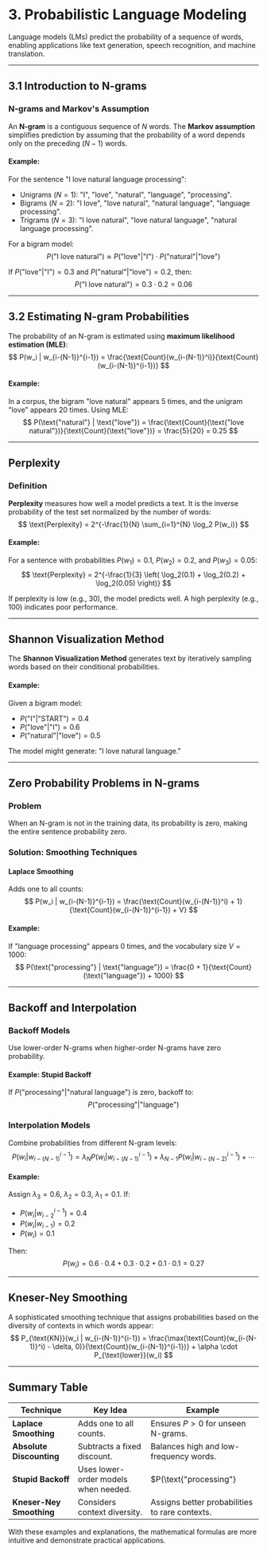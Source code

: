 # 3. Probabilistic Language Modeling

Language models (LMs) predict the probability of a sequence of words, enabling applications like text generation, speech recognition, and machine translation.

---

## 3.1 Introduction to N-grams

### N-grams and Markov's Assumption
An **N-gram** is a contiguous sequence of $N$ words. The **Markov assumption** simplifies prediction by assuming that the probability of a word depends only on the preceding $(N-1)$ words.

#### Example:
For the sentence "I love natural language processing":
- Unigrams ($N=1$): "I", "love", "natural", "language", "processing".
- Bigrams ($N=2$): "I love", "love natural", "natural language", "language processing".
- Trigrams ($N=3$): "I love natural", "love natural language", "natural language processing".

For a bigram model:
$$
P(\text{"I love natural"}) \approx P(\text{"love"} | \text{"I"}) \cdot P(\text{"natural"} | \text{"love"})
$$

If $P(\text{"love"} | \text{"I"}) = 0.3$ and $P(\text{"natural"} | \text{"love"}) = 0.2$, then:
$$
P(\text{"I love natural"}) = 0.3 \cdot 0.2 = 0.06
$$

---

## 3.2 Estimating N-gram Probabilities

The probability of an N-gram is estimated using **maximum likelihood estimation (MLE)**:
$$
P(w_i | w_{i-(N-1)}^{i-1}) = \frac{\text{Count}(w_{i-(N-1)}^i)}{\text{Count}(w_{i-(N-1)}^{i-1})}
$$

#### Example:
In a corpus, the bigram "love natural" appears 5 times, and the unigram "love" appears 20 times. Using MLE:
$$
P(\text{"natural"} | \text{"love"}) = \frac{\text{Count}(\text{"love natural"})}{\text{Count}(\text{"love"})} = \frac{5}{20} = 0.25
$$

---

## Perplexity

### Definition
**Perplexity** measures how well a model predicts a text. It is the inverse probability of the test set normalized by the number of words:
$$
\text{Perplexity} = 2^{-\frac{1}{N} \sum_{i=1}^{N} \log_2 P(w_i)}
$$

#### Example:
For a sentence with probabilities $P(w_1) = 0.1$, $P(w_2) = 0.2$, and $P(w_3) = 0.05$:
$$
\text{Perplexity} = 2^{-\frac{1}{3} \left( \log_2(0.1) + \log_2(0.2) + \log_2(0.05) \right)}
$$

If perplexity is low (e.g., 30), the model predicts well. A high perplexity (e.g., 100) indicates poor performance.

---

## Shannon Visualization Method

The **Shannon Visualization Method** generates text by iteratively sampling words based on their conditional probabilities.

#### Example:
Given a bigram model:
- $P(\text{"I"} | \text{"START"}) = 0.4$
- $P(\text{"love"} | \text{"I"}) = 0.6$
- $P(\text{"natural"} | \text{"love"}) = 0.5$

The model might generate: "I love natural language."

---

## Zero Probability Problems in N-grams

### Problem
When an N-gram is not in the training data, its probability is zero, making the entire sentence probability zero.

### Solution: Smoothing Techniques

#### Laplace Smoothing
Adds one to all counts:
$$
P(w_i | w_{i-(N-1)}^{i-1}) = \frac{\text{Count}(w_{i-(N-1)}^i) + 1}{\text{Count}(w_{i-(N-1)}^{i-1}) + V}
$$

#### Example:
If "language processing" appears 0 times, and the vocabulary size $V = 1000$:
$$
P(\text{"processing"} | \text{"language"}) = \frac{0 + 1}{\text{Count}(\text{"language"}) + 1000}
$$

---

## Backoff and Interpolation

### Backoff Models
Use lower-order N-grams when higher-order N-grams have zero probability.

#### Example: Stupid Backoff
If $P(\text{"processing"} | \text{"natural language"})$ is zero, backoff to:
$$
P(\text{"processing"} | \text{"language"})
$$

### Interpolation Models
Combine probabilities from different N-gram levels:
$$
P(w_i | w_{i-(N-1)}^{i-1}) = \lambda_N P(w_i | w_{i-(N-1)}^{i-1}) + \lambda_{N-1} P(w_i | w_{i-(N-2)}^{i-1}) + \cdots
$$

#### Example:
Assign $\lambda_3 = 0.6$, $\lambda_2 = 0.3$, $\lambda_1 = 0.1$. If:
- $P(w_i | w_{i-2}^{i-1}) = 0.4$
- $P(w_i | w_{i-1}) = 0.2$
- $P(w_i) = 0.1$

Then:
$$
P(w_i) = 0.6 \cdot 0.4 + 0.3 \cdot 0.2 + 0.1 \cdot 0.1 = 0.27
$$

---

## Kneser-Ney Smoothing

A sophisticated smoothing technique that assigns probabilities based on the diversity of contexts in which words appear:
$$
P_{\text{KN}}(w_i | w_{i-(N-1)}^{i-1}) = \frac{\max(\text{Count}(w_{i-(N-1)}^i) - \delta, 0)}{\text{Count}(w_{i-(N-1)}^{i-1})} + \alpha \cdot P_{\text{lower}}(w_i)
$$

---

## Summary Table

| Technique                          | Key Idea                                | Example                              |
|------------------------------------|-----------------------------------------|--------------------------------------|
| **Laplace Smoothing**              | Adds one to all counts.                | Ensures $P > 0$ for unseen N-grams. |
| **Absolute Discounting**           | Subtracts a fixed discount.            | Balances high and low-frequency words. |
| **Stupid Backoff**                 | Uses lower-order models when needed.   | $P(\text{"processing"} | \text{"language"})$ as fallback. |
| **Kneser-Ney Smoothing**           | Considers context diversity.           | Assigns better probabilities to rare contexts. |

With these examples and explanations, the mathematical formulas are more intuitive and demonstrate practical applications.
